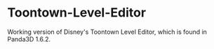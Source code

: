 # Toontown-Level-Editor
Working version of Disney's Toontown Level Editor, which is found in Panda3D 1.6.2.

